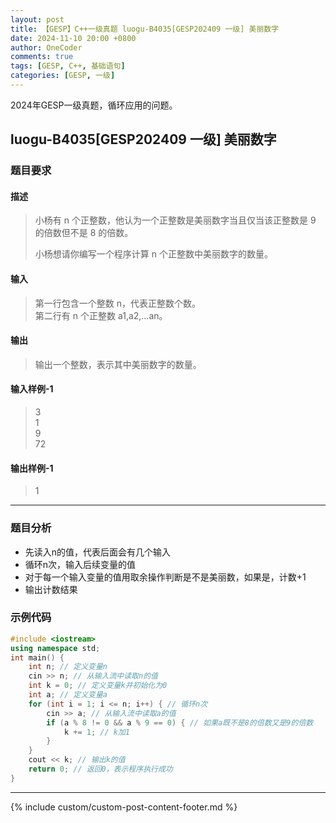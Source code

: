 ```yaml
---
layout: post
title: 【GESP】C++一级真题 luogu-B4035[GESP202409 一级] 美丽数字
date: 2024-11-10 20:00 +0800
author: OneCoder
comments: true
tags: [GESP, C++, 基础语句]
categories: [GESP, 一级]
---
```

2024年GESP一级真题，循环应用的问题。

<!--more-->

## luogu-B4035[GESP202409 一级] 美丽数字

### 题目要求

#### 描述

>小杨有 n 个正整数，他认为一个正整数是美丽数字当且仅当该正整数是 9 的倍数但不是 8 的倍数。
>
>小杨想请你编写一个程序计算 n 个正整数中美丽数字的数量。

#### 输入

>第一行包含一个整数 n，代表正整数个数。  
>第二行有 n 个正整数 a1,a2,…an。

#### 输出

>输出一个整数，表示其中美丽数字的数量。

#### 输入样例-1

>3  
>1  
>9  
>72

#### 输出样例-1

>1

---

### 题目分析

- 先读入n的值，代表后面会有几个输入
- 循环n次，输入后续变量的值
- 对于每一个输入变量的值用取余操作判断是不是美丽数，如果是，计数+1
- 输出计数结果

### 示例代码

```cpp
#include <iostream>
using namespace std;
int main() {
    int n; // 定义变量n
    cin >> n; // 从输入流中读取n的值
    int k = 0; // 定义变量k并初始化为0
    int a; // 定义变量a
    for (int i = 1; i <= n; i++) { // 循环n次
        cin >> a; // 从输入流中读取a的值
        if (a % 8 != 0 && a % 9 == 0) { // 如果a既不是8的倍数又是9的倍数
            k += 1; // k加1
        }
    }
    cout << k; // 输出k的值
    return 0; // 返回0，表示程序执行成功
}
```

---

{% include custom/custom-post-content-footer.md %}
